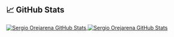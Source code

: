## &#x1f4c8; GitHub Stats

<a href="https://github.com/SergioO21">
  <img align="center" src="https://github-readme-stats.vercel.app/api/top-langs/?username=SergioO21&hide=c%2B%2B,c,html&title_color=6aa6f8&text_color=8a919a&icon_color=6aa6f8&bg_color=0e1116" alt="Sergio Orejarena GitHub Stats" />
</a>

<a href="https://github.com/SergioO21">
  <img align="center" src="https://github-readme-stats.vercel.app/api?username=SergioO21&show_icons=true&line_height=27&count_private=true&title_color=6aa6f8&text_color=8a919a&icon_color=6aa6f8&bg_color=0e1116" alt="Sergio Orejarena GitHub Stats" />
</a>
